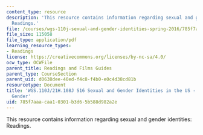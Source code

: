 ```yaml
---
content_type: resource
description: 'This resource contains information regarding sexual and gender identities:
  Readings.'
file: /courses/wgs-110j-sexual-and-gender-identities-spring-2016/785f7aaacaa10301b3d65b588d982a2e_MITWGS_110JS16_Gender.pdf
file_size: 115058
file_type: application/pdf
learning_resource_types:
- Readings
license: https://creativecommons.org/licenses/by-nc-sa/4.0/
ocw_type: OCWFile
parent_title: Readings and Films Guides
parent_type: CourseSection
parent_uid: d0638dee-40ed-f4c8-f4b0-e0c4d38cd81b
resourcetype: Document
title: 'WGS.110J/21H.108J S16 Sexual and Gender Identities in the US - Reading Guides:
  Gender'
uid: 785f7aaa-caa1-0301-b3d6-5b588d982a2e
---
```

This resource contains information regarding sexual and gender identities: Readings.